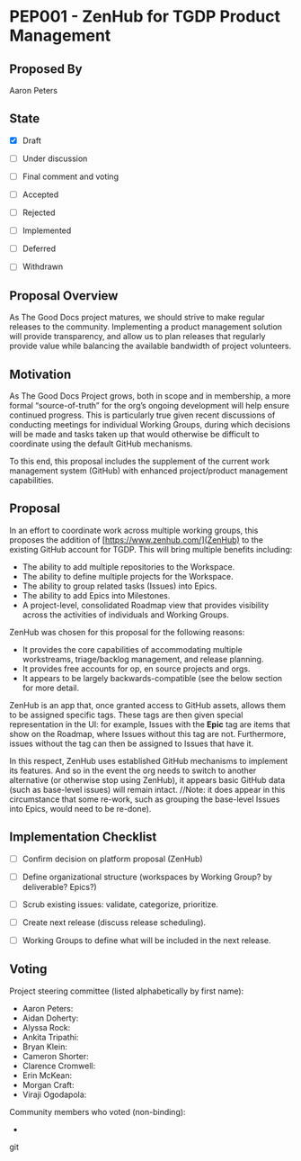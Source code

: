# PEP001 - ZenHub for TGDP Product Management

## Proposed By

Aaron Peters


## State

- [x] Draft
- [ ] Under discussion 
- [ ] Final comment and voting 
- [ ] Accepted
- [ ] Rejected
- [ ] Implemented
- [ ] Deferred
- [ ] Withdrawn


## Proposal Overview

As The Good Docs project matures, we should strive to make regular releases to the community. Implementing a product management solution will provide transparency, and allow us to plan releases that regularly provide value while balancing the available bandwidth of project volunteers.


## Motivation

As The Good Docs Project grows, both in scope and in membership, a more formal “source-of-truth” for the org’s ongoing development will help ensure continued progress. This is particularly true given recent discussions of conducting meetings for individual Working Groups, during which decisions will be made and tasks taken up that would otherwise be difficult to coordinate using the default GitHub mechanisms.

To this end, this proposal includes the supplement of the current work management system (GitHub) with enhanced project/product management capabilities.


## Proposal

In an effort to coordinate work across multiple working groups, this proposes the addition of [https://www.zenhub.com/](ZenHub) to the existing GitHub account for TGDP. This will bring multiple benefits including:

* The ability to add multiple repositories to the Workspace.
* The ability to define multiple projects for the Workspace.
* The ability to group related tasks (Issues) into Epics.
* The ability to add Epics into Milestones.
* A project-level, consolidated Roadmap view that provides visibility across the activities of individuals and Working Groups.

ZenHub was chosen for this proposal for the following reasons:

* It provides the core capabilities of accommodating multiple workstreams, triage/backlog management, and release planning.
* It provides free accounts for op, en source projects and orgs.
* It appears to be largely backwards-compatible (see the below section for more detail.

ZenHub is an app that, once granted access to GitHub assets, allows them to be assigned specific tags. These tags are then given special representation in the UI: for example, Issues with the **Epic** tag are items that show on the Roadmap, where Issues without this tag are not. Furthermore, issues without the tag can then be assigned to Issues that have it.

In this respect, ZenHub uses established GitHub mechanisms to implement its features. And so in the event the org needs to switch to another alternative (or otherwise stop using ZenHub), it appears basic GitHub data (such as base-level issues) will remain intact. //Note: it does appear in this circumstance that some re-work, such as grouping the base-level Issues into Epics, would need to be re-done).


## Implementation Checklist

- [ ] Confirm decision on platform proposal (ZenHub)
- [ ] Define organizational structure (workspaces by Working Group? by deliverable? Epics?)
- [ ] Scrub existing issues: validate, categorize, prioritize.
- [ ] Create next release (discuss release scheduling).
- [ ] Working Groups to define what will be included in the next release.


## Voting

Project steering committee (listed alphabetically by first name):

* Aaron Peters: 
* Aidan Doherty: 
* Alyssa Rock: 
* Ankita Tripathi: 
* Bryan Klein: 
* Cameron Shorter:
* Clarence Cromwell: 
* Erin McKean: 
* Morgan Craft: 
* Viraji Ogodapola: 

Community members who voted (non-binding):

- 
git

